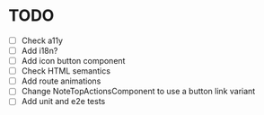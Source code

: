 # TODO

- [ ] Check a11y
- [ ] Add i18n?
- [ ] Add icon button component
- [ ] Check HTML semantics
- [ ] Add route animations
- [ ] Change NoteTopActionsComponent to use a button link variant
- [ ] Add unit and e2e tests

